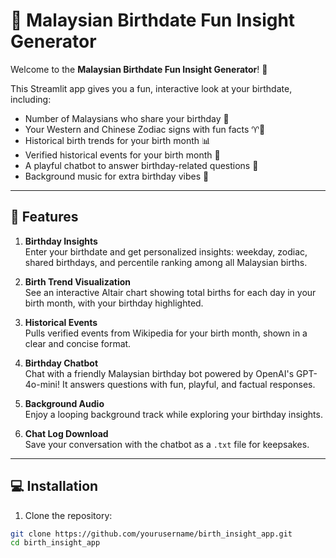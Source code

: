 # 🎉 Malaysian Birthdate Fun Insight Generator

Welcome to the **Malaysian Birthdate Fun Insight Generator**! 🥳  

This Streamlit app gives you a fun, interactive look at your birthdate, including:

- Number of Malaysians who share your birthday 🎂  
- Your Western and Chinese Zodiac signs with fun facts ♈🐉  
- Historical birth trends for your birth month 📊  
- Verified historical events for your birth month 📜  
- A playful chatbot to answer birthday-related questions 🤖  
- Background music for extra birthday vibes 🎵  

---

## 🚀 Features

1. **Birthday Insights**  
   Enter your birthdate and get personalized insights: weekday, zodiac, shared birthdays, and percentile ranking among all Malaysian births.  

2. **Birth Trend Visualization**  
   See an interactive Altair chart showing total births for each day in your birth month, with your birthday highlighted.  

3. **Historical Events**  
   Pulls verified events from Wikipedia for your birth month, shown in a clear and concise format.  

4. **Birthday Chatbot**  
   Chat with a friendly Malaysian birthday bot powered by OpenAI's GPT-4o-mini! It answers questions with fun, playful, and factual responses.  

5. **Background Audio**  
   Enjoy a looping background track while exploring your birthday insights.  

6. **Chat Log Download**  
   Save your conversation with the chatbot as a `.txt` file for keepsakes.  

---

## 💻 Installation

1. Clone the repository:

```bash
git clone https://github.com/yourusername/birth_insight_app.git
cd birth_insight_app

